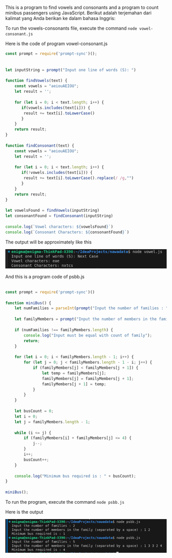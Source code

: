 This is a program to find vowels and consonants and a program to count minibus passengers using JavaScript.
Berikut adalah terjemahan dari kalimat yang Anda berikan ke dalam bahasa Inggris:

To run the vowels-consonants file, execute the command `node vowel-consonant.js`

Here is the code of program vowel-consonant.js

```javascript
const prompt = require('prompt-sync')(); 


let inputString = prompt("Input one line of words (S): ")                                                       

function findVowels(text) {
    const vowels = "aeiouAEIOU";
    let result = '';
    
    for (let i = 0; i < text.length; i++) {
       if(vowels.includes(text[i])) {
        result += text[i].toLowerCase()
       }
    }
    return result;
}

function findConsonant(text) {
    const vowels = "aeiouAEIOU";
    let result = '';
    
    for (let i = 0; i < text.length; i++) {
       if(!vowels.includes(text[i])) {
        result += text[i].toLowerCase().replace(/ /g,"")
       }
    }
    return result;
}

let vowelsFound = findVowels(inputString)
let consonantFound = findConsonant(inputString)

console.log(`Vowel characters: ${vowelsFound}`)
console.log(`Consonant Characters: ${consonantFound}`)

```

The output will be approximately like this

![output](1.png)

And this is a program code of psbb.js

```javascript

const prompt = require('prompt-sync')()

function miniBus() {
    let numFamilies = parseInt(prompt("Input the number of families : "));
    
    let familyMembers = prompt("Input the number of members in the family (separated by a space) : ").split(' ').map(Number);
    
    if (numFamilies !== familyMembers.length) {
        console.log("Input must be equal with count of family");
        return;
    }
    
    for (let i = 0; i < familyMembers.length - 1; i++) {
        for (let j = 0; j < familyMembers.length - 1 - i; j++) {
            if (familyMembers[j] < familyMembers[j + 1]) {
                let temp = familyMembers[j];
                familyMembers[j] = familyMembers[j + 1];
                familyMembers[j + 1] = temp;
            }
        }
    }
    
    let busCount = 0;
    let i = 0;
    let j = familyMembers.length - 1;
    
    while (i <= j) {
        if (familyMembers[i] + familyMembers[j] <= 4) {
            j--;
        }
        i++;
        busCount++;
    }
    
    console.log("Minimum bus required is : " + busCount);
}

miniBus();

```

To run the program, execute the command `node psbb.js`

Here is the output

![output](2.png)


